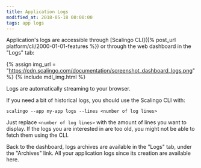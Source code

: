 ```yaml
---
title: Application Logs
modified_at: 2018-05-18 00:00:00
tags: app logs
---
```


Application's logs are accessible through [Scalingo CLI]({% post_url
platform/cli/2000-01-01-features %}) or through the web dashboard in the "Logs" tab:

{% assign img_url = "https://cdn.scalingo.com/documentation/screenshot_dashboard_logs.png" %}
{% include mdl_img.html %}

Logs are automatically streaming to your browser.

If you need a bit of historical logs, you should use the Scalingo CLI with:

```
scalingo --app my-app logs --lines <number of log lines>
```

Just replace `<number of log lines>` with the amount of lines you want to display. If the logs you
are interested in are too old, you might not be able to fetch them using the CLI.

Back to the dashboard, logs archives are available in the "Logs" tab, under the "Archives" link. All
your application logs since its creation are available here.
